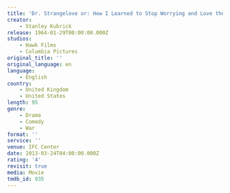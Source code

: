 ```yaml
---
title: 'Dr. Strangelove or: How I Learned to Stop Worrying and Love the Bomb'
creator:
    - Stanley Kubrick
release: 1964-01-29T00:00:00.000Z
studios:
    - Hawk Films
    - Columbia Pictures
original_title: ''
original_language: en
language:
    - English
country:
    - United Kingdom
    - United States
length: 95
genre:
    - Drama
    - Comedy
    - War
format: ''
service: ''
venue: IFC Center
date: 2013-03-24T04:00:00.000Z
rating: '4'
revisit: true
media: Movie
tmdb_id: 935
---
```



